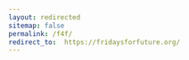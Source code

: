 ```yaml
---
layout: redirected
sitemap: false
permalink: /f4f/
redirect_to:  https://fridaysforfuture.org/
---
```

